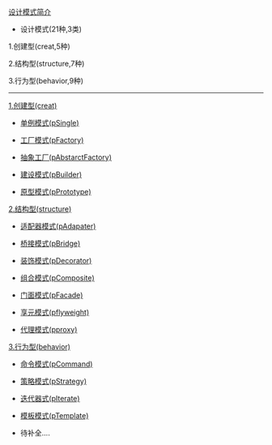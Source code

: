 [设计模式简介][1]

- 设计模式(21种,3类)

 1.创建型(creat,5种)

 2.结构型(structure,7种)

 3.行为型(behavior,9种)

-------
[1.创建型(creat)][2]

 - [单例模式(pSingle)][5]

 - [工厂模式(pFactory)][6]

 - [抽象工厂(pAbstarctFactory)][7]

 - [建设模式(pBuilder)][8]

 - [原型模式(pPrototype)][9]

[2.结构型(structure)][3]

 - [适配器模式(pAdapater)][10]

 - [桥接模式(pBridge)][13]

 - [装饰模式(pDecorator)][14]

 - [组合模式(pComposite)][17]

 - [门面模式(pFacade)][18]

 - [享元模式(pflyweight)][19]

 - [代理模式(pproxy)][20]

[3.行为型(behavior)][4]

 - [命令模式(pCommand)][11]

 - [策略模式(pStrategy)][12]

 - [迭代器式(pIterate)][15]

 - [模板模式(pTemplate)][16]

 - 待补全....



[1]:http://www.runoob.com/design-pattern/design-pattern-intro.html
[2]:https://github.com/TimAimee/Pattern/tree/master/src/main/java/com/pattern/creat
[3]:https://github.com/TimAimee/Pattern/tree/master/src/main/java/com/pattern/behavior
[4]:https://github.com/TimAimee/Pattern/tree/master/src/main/java/com/pattern/structure
[5]:https://github.com/TimAimee/Pattern/tree/master/src/main/java/com/pattern/creat/psingle
[6]:https://github.com/TimAimee/Pattern/tree/master/src/main/java/com/pattern/creat/pfactory
[7]:https://github.com/TimAimee/Pattern/tree/master/src/main/java/com/pattern/creat/pfactoryabstracter
[8]:https://github.com/TimAimee/Pattern/tree/master/src/main/java/com/pattern/creat/pbuilder
[9]:https://github.com/TimAimee/Pattern/tree/master/src/main/java/com/pattern/creat/pprototy
[10]:https://github.com/TimAimee/Pattern/tree/master/src/main/java/com/pattern/structure/padapter
[11]:https://github.com/TimAimee/Pattern/tree/master/src/main/java/com/pattern/behavior/pcommand
[12]:https://github.com/TimAimee/Pattern/tree/master/src/main/java/com/pattern/behavior/pstrategy
[13]:https://github.com/TimAimee/Pattern/tree/master/src/main/java/com/pattern/structure/pbridge
[14]:https://github.com/TimAimee/Pattern/tree/master/src/main/java/com/pattern/structure/pdecorator
[15]:https://github.com/TimAimee/Pattern/tree/master/src/main/java/com/pattern/behavior/piterate
[16]:https://github.com/TimAimee/Pattern/tree/master/src/main/java/com/pattern/behavior/ptemplate
[17]:https://github.com/TimAimee/Pattern/tree/master/src/main/java/com/pattern/structure/pcomposite
[18]:https://github.com/TimAimee/Pattern/tree/master/src/main/java/com/pattern/structure/pfacade
[19]:https://github.com/TimAimee/Pattern/tree/master/src/main/java/com/pattern/structure/pflyweight
[20]:https://github.com/TimAimee/Pattern/tree/master/src/main/java/com/pattern/structure/pproxy
 
 